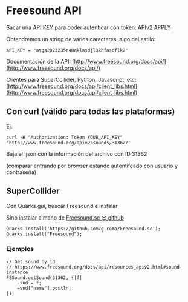 # Freesound API

Sacar una API KEY para poder autenticar con token: [APIv2 APPLY](http://www.freesound.org/apiv2/apply/)

Obtendremos un string de varios caracteres, algo del estilo:
```
API_KEY = "asga2823235r48qklasdjl3khfasdflk2"
```

Documentación de la API: [http://www.freesound.org/docs/api/](http://www.freesound.org/docs/api/)

Clientes para SuperCollider, Python, Javascript, etc: [http://www.freesound.org/docs/api/client_libs.html](http://www.freesound.org/docs/api/client_libs.html)

## Con curl (válido para todas las plataformas)

Ej:
```
curl -H "Authorization: Token YOUR_API_KEY" 'http://www.freesound.org/apiv2/sounds/31362/'
```

Baja el .json con la información del archivo con ID 31362

(comparar entrando por browser estando autentifcado con usuario y contraseña)

## SuperCollider
Con Quarks.gui, buscar Freesound e instalar

Sino instalar a mano de [Freesound.sc @ github](https://github.com/g-roma/Freesound.sc)
```
Quarks.install('https://github.com/g-roma/Freesound.sc');
Quarks.install("Freesound");
```

### Ejemplos

```
// Get sound by id
// https://www.freesound.org/docs/api/resources_apiv2.html#sound-instance
FSSound.getSound(31362, {|f|
    ~snd = f;
    ~snd["name"].postln;
});
```
